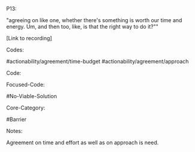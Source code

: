 P13:

"agreeing on like one, whether there's something is worth our time and energy. Um, and then too, like, is that the right way to do it?""



[Link to recording]

Codes:

#actionability/agreement/time-budget 
#actionability/agreement/approach



Code:



Focused-Code:

#No-Viable-Solution



Core-Category:

#Barrier



Notes:

Agreement on time and effort as well as on approach is need.